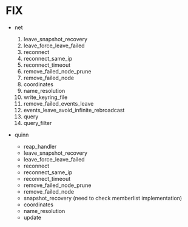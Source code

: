 # FIX

- net
  1. leave_snapshot_recovery
  2. leave_force_leave_failed
  3. reconnect
  4. reconnect_same_ip
  5. reconnect_timeout
  6. remove_failed_node_prune
  7. remove_failed_node
  8. coordinates
  9. name_resolution
  10. write_keyring_file
  11. remove_failed_events_leave
  12. events_leave_avoid_infinite_rebroadcast
  13. query
  14. query_filter

- quinn
  - reap_handler
  - leave_snapshot_recovery
  - leave_force_leave_failed
  - reconnect
  - reconnect_same_ip
  - reconnect_timeout
  - remove_failed_node_prune
  - remove_failed_node
  - snapshot_recovery (need to check memberlist implementation)
  - coordinates
  - name_resolution
  - update

